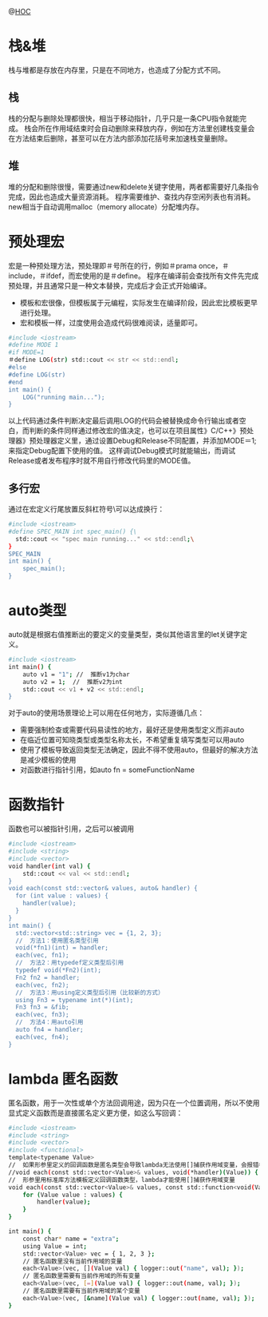 @[HOC](C＋＋基础－栈·堆·宏·auto·指针函数·lambda)

# 栈&堆

栈与堆都是存放在内存里，只是在不同地方，也造成了分配方式不同。

## 栈

栈的分配与删除处理都很快，相当于移动指针，几乎只是一条CPU指令就能完成。
栈会所在作用域结束时会自动删除来释放内存，例如在方法里创建栈变量会在方法结束后删除，甚至可以在方法内部添加花括号来加速栈变量删除。

## 堆

堆的分配和删除很慢，需要通过new和delete关键字使用，两者都需要好几条指令完成，因此也造成大量资源消耗。
程序需要维护、查找内存空闲列表也有消耗。
new相当于自动调用malloc（memory allocate）分配堆内存。

# 预处理宏

宏是一种预处理方法，预处理即＃号所在的行，例如＃prama once，＃include，＃ifdef，而宏使用的是＃define。
程序在编译前会查找所有文件先完成预处理，并且通常只是一种文本替换，完成后才会正式开始编译。

* 模板和宏很像，但模板属于元编程，实际发生在编译阶段，因此宏比模板更早进行处理。
* 宏和模板一样，过度使用会造成代码很难阅读，适量即可。

```bash
#include <iostream>
#define MODE 1
#if MODE=1
＃define LOG(str) std::cout << str << std::endl;
#else
#define LOG(str)
#end
int main() {
	LOG("running main...");
}
```

以上代码通过条件判断决定最后调用LOG的代码会被替换成命令行输出或者空白，而判断的条件同样通过修改宏的值决定，也可以在项目属性》C/C++》预处理器》预处理器定义里，通过设置Debug和Release不同配置，并添加MODE＝1;来指定Debug配置下使用的值。
这样调试Debug模式时就能输出，而调试Release或者发布程序时就不用自行修改代码里的MODE值。

## 多行宏

通过在宏定义行尾放置反斜杠符号\可以达成换行：

```bash
#include <iostream>
#define SPEC_MAIN int spec_main() {\
  std::cout << "spec main running..." << std::endl;\
}
SPEC_MAIN
int main() {
	spec_main();
}
```

# auto类型

auto就是根据右值推断出的要定义的变量类型，类似其他语言里的let关键字定义。

```bash
#include <iostream>
int main() {
	auto v1 = "1"; //  推断v1为char
	auto v2 = 1;  //  推断v2为int
	std::cout << v1 + v2 << std::endl;
}
```

对于auto的使用场景理论上可以用在任何地方，实际遵循几点：

* 需要强制检查或需要代码易读性的地方，最好还是使用类型定义而非auto
* 在临近位置可知晓类型或类型名称太长，不希望重复填写类型可以用auto
* 使用了模板导致返回类型无法确定，因此不得不使用auto，但最好的解决方法是减少模板的使用
* 对函数进行指针引用，如auto fn = someFunctionName

# 函数指针

函数也可以被指针引用，之后可以被调用

```bash
#include <iostream>
#include <string>
#include <vector>
void handler(int val) {
 	std::cout << val << std::endl;
}
void each(const std::vector& values, auto& handler) {
  for (int value : values) {
    handler(value);
  }
}
int main() {
  std::vector<std::string> vec = {1, 2, 3};
  //  方法1：使用匿名类型引用
  void(*fn1)(int) = handler;
  each(vec, fn1);
  //  方法2：用typedef定义类型后引用
  typedef void(*Fn2)(int);
  Fn2 fn2 = handler;
  each(vec, fn2);
  //  方法3：用using定义类型后引用（比较新的方式）
  using Fn3 = typename int(*)(int);
  Fn3 fn3 = &fib;
  each(vec, fn3);
  //  方法4：用auto引用
  auto fn4 = handler;
  each(vec, fn4);
}
```

# lambda 匿名函数

匿名函数，用于一次性或单个方法回调用途，因为只在一个位置调用，所以不使用显式定义函数而是直接匿名定义更方便，如这么写回调：

```bash
#include <iostream>
#include <string>
#include <vector>
#include <functional>
template<typename Value>
//	如果形参里定义的回调函数是匿名类型会导致lambda无法使用[]捕获作用域变量，会报错参数不符合
//void each(const std::vector<Value>& values, void(*handler)(Value)) {
//	形参里用标准库方法模板定义回调函数类型，lambda才能使用[]捕获作用域变量
void each(const std::vector<Value>& values, const std::function<void(Value)>& handler) {
	for (Value value : values) {
		handler(value);
	}
}

int main() {
	const char* name = "extra";
	using Value = int;
	std::vector<Value> vec = { 1, 2, 3 };
	// 匿名函数里没有当前作用域的变量
	each<Value>(vec, [](Value val) { logger::out("name", val); });
	// 匿名函数里需要有当前作用域的所有变量
	each<Value>(vec, [=](Value val) { logger::out(name, val); });
	// 匿名函数里需要有当前作用域的某个变量
	each<Value>(vec, [&name](Value val) { logger::out(name, val); });
}
```
